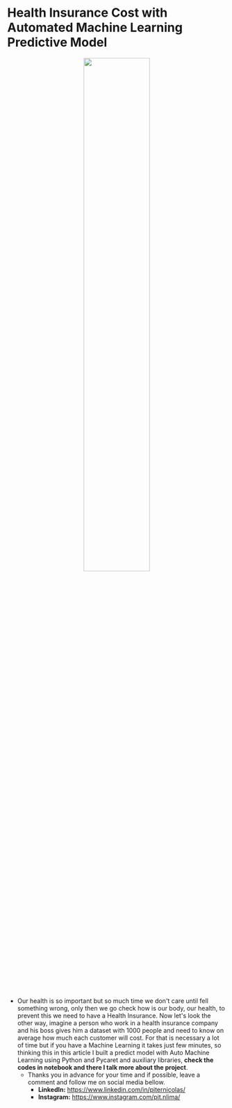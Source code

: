 # Health Insurance Cost with Automated Machine Learning Predictive Model
<p align="center">
<img src="https://github.com/Piternicolas/Health-Insurance-AutoML/assets/124289899/39b72ab8-d35c-47a2-a6ee-eb5413534f62" width="55%">

  
* Our health is so important but so much time we don't care until fell something wrong, only then we go check how is our body, our health, to prevent this we need to have a Health Insurance. Now let's look the other way, imagine a person who work in a health insurance company and his boss gives him a dataset with 1000 people and need to know on average how much each customer will cost. For that is necessary a lot of time but if you have a Machine Learning it takes just few minutes, so thinking this in this article I built a predict model with Auto Machine Learning using Python and Pycaret and auxiliary libraries, **check the codes in notebook and there I talk more about the project**.
  * Thanks you in advance for your time and if possible, leave a comment and follow me on social media bellow.
    * **LinkedIn:** https://www.linkedin.com/in/piternicolas/
    * **Instagram:** https://www.instagram.com/pit.nlima/
